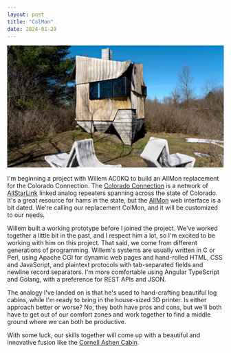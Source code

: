 ```yaml
---
layout: post
title: "ColMon"
date: 2024-01-29
---
```


![Cornell Ashen Cabin](/assets/cornell-ashen-cabin.jpg)

I'm beginning a project with Willem AC0KQ to build an AllMon replacement for the Colorado
Connection. The [Colorado Connection](https://colcon.org) is a network of
[AllStarLink](https://allstarlink.org/) linked analog repeaters spanning across the state of
Colorado. It's a great resource for hams in the state, but the
[AllMon](https://community.allstarlink.org/c/allmon/13) web interface is a bit dated. We're calling
our replacement ColMon, and it will be customized to our needs.

Willem built a working prototype before I joined the project. We've worked together a little bit in
the past, and I respect him a lot, so I'm excited to be working with him on this project. That said,
we come from different generations of programming. Willem's systems are usually written in C or
Perl, using Apache CGI for dynamic web pages and hand-rolled HTML, CSS and JavaScript, and plaintext
protocols with tab-separated fields and newline record separators. I'm more comfortable using
Angular TypeScript and Golang, with a preference for REST APIs and JSON.

The analogy I've landed on is that he's used to hand-crafting beautiful log cabins, while I'm ready
to bring in the house-sized 3D printer. Is either approach better or worse? No, they both have pros
and cons, but we'll both have to get out of our comfort zones and work together to find a middle
ground where we can both be productive.

With some luck, our skills together will come up with a beautiful and innovative fusion like the
[Cornell Ashen Cabin](https://news.cornell.edu/stories/2020/05/cabin-project-upcycles-ash-trees-sustainable-architecture).
